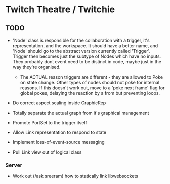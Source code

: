 
# Twitch Theatre / Twitchie

## TODO

- 'Node' class is responsible for the collaboration with a trigger, it's
  representation, and the workspace. It should have a better name, and 'Node'
  should go to the abstract version currently called 'Trigger'. Trigger then
  becomes just the subtype of Nodes which have no inputs. They probably dont
  event need to be distinct in code, maybe just in the way they're organised.

  - The ACTUAL reason triggers are different - they are allowed to Poke on
  state change. Other types of nodes should not poke for internal reasons.
  If this doesn't work out, move to a 'poke next frame' flag for global pokes,
  delaying the reaction by a from but preventing loops.

- Do correct aspect scaling inside GraphicRep
- Totally separate the actual graph from it's graphical management
- Promote PortSet to the trigger itself
- Allow Link representation to respond to state
- Implement loss-of-event-source messaging
- Pull Link view out of logical class


### Server

- Work out (/ask sreeram) how to statically link libwebsockets

